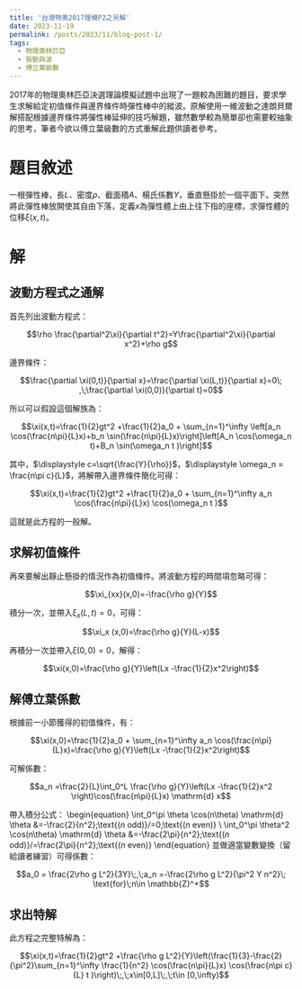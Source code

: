 ```yaml
---
title: '台灣物奧2017理模P2之另解'
date: 2023-11-19
permalink: /posts/2023/11/blog-post-1/
tags:
  - 物理奧林匹亞
  - 振動與波
  - 傅立葉級數
---
```


2017年的物理奧林匹亞決選理論模擬試題中出現了一題較為困難的題目，要求學生求解給定初值條件與邊界條件時彈性棒中的縱波。原解使用一維波動之達朗貝爾解搭配根據邊界條件將彈性棒延伸的技巧解題，雖然數學較為簡單卻也需要較抽象的思考，筆者今欲以傅立葉級數的方式重解此題供讀者參考。

題目敘述
======

一根彈性棒，長$L$、密度$\rho$、截面積$A$、楊氏係數$Y$，垂直懸掛於一個平面下。突然將此彈性棒放開使其自由下落，定義$x$為彈性體上由上往下指的座標，求彈性體的位移$\xi(x,t)$。

解
======

波動方程式之通解
------
首先列出波動方程式：

$$\rho \frac{\partial^2\xi}{\partial t^2}=Y\frac{\partial^2\xi}{\partial x^2}+\rho g$$

邊界條件：

$$\frac{\partial \xi(0,t)}{\partial x}=\frac{\partial \xi(L,t)}{\partial x}=0\; ,\;\frac{\partial \xi(0,0)}{\partial t}=0$$

所以可以假設這個解族為：

$$\xi(x,t)=\frac{1}{2}gt^2 +\frac{1}{2}a_0 + \sum_{n=1}^\infty \left[a_n \cos(\frac{n\pi}{L}x)+b_n \sin(\frac{n\pi}{L}x)\right]\left[A_n \cos(\omega_n t)+B_n \sin(\omega_n t )\right]$$

其中，$\displaystyle c=\sqrt{\frac{Y}{\rho}}$，$\displaystyle  \omega_n = \frac{n\pi c}{L}$，將解帶入邊界條件簡化可得：

$$\xi(x,t)=\frac{1}{2}gt^2 +\frac{1}{2}a_0 + \sum_{n=1}^\infty a_n \cos(\frac{n\pi}{L}x) \cos(\omega_n t )$$

這就是此方程的一般解。

求解初值條件
------

再來要解出靜止懸掛的情況作為初值條件。將波動方程的時間項忽略可得：

$$\xi_{xx}(x,0)=-\frac{\rho g}{Y}$$

積分一次，並帶入$\xi_x (L,t)=0$，可得：

$$\xi_x (x,0)=\frac{\rho g}{Y}(L-x)$$

再積分一次並帶入$\xi(0,0)=0$，解得：

$$\xi(x,0)=\frac{\rho g}{Y}\left(Lx -\frac{1}{2}x^2\right)$$

解傅立葉係數
------

根據前一小節獲得的初值條件，有：

$$\xi(x,0)=\frac{1}{2}a_0 + \sum_{n=1}^\infty a_n \cos(\frac{n\pi}{L}x)=\frac{\rho g}{Y}\left(Lx -\frac{1}{2}x^2\right)$$

可解係數：

$$a_n =\frac{2}{L}\int_0^L \frac{\rho g}{Y}\left(Lx -\frac{1}{2}x^2 \right)\cos(\frac{n\pi}{L}x) \mathrm{d} x$$

帶入積分公式：
\begin{equation}
\int_0^\pi \theta \cos(n\theta) \mathrm{d} \theta &=-\frac{2}{n^2}\;\text{($n$ odd)}/=0\;\text{($n$ even)} \\
\int_0^\pi \theta^2 \cos(n\theta) \mathrm{d} \theta &=-\frac{2\pi}{n^2}\;\text{($n$ odd)}/=\frac{2\pi}{n^2}\;\text{($n$ even)} 
\end{equation}
並做適當變數變換（留給讀者練習）可得係數：

$$a_0 = \frac{2\rho g L^2}{3Y}\;,\;a_n =-\frac{2\rho g L^2}{\pi^2 Y n^2}\; \text{for}\;n\in \mathbb{Z}^+$$

求出特解
------

此方程之完整特解為：

$$\xi(x,t)=\frac{1}{2}gt^2 +\frac{\rho g L^2}{Y}\left(\frac{1}{3}-\frac{2}{\pi^2}\sum_{n=1}^\infty     \frac{1}{n^2} \cos(\frac{n\pi}{L}x) \cos(\frac{n\pi c}{L} t )\right)\;,\;x\in[0,L]\;,\;t\in [0,\infty)$$
